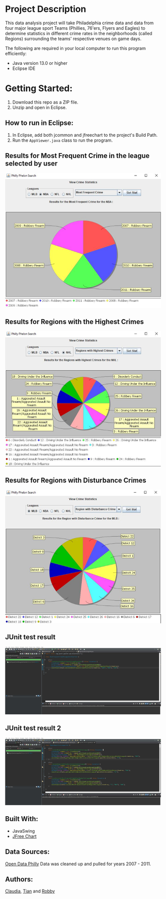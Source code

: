 # Project Description
This data analysis project will take Philadelphia crime data and data from four major league sport Teams (Phillies, 76'ers, Flyers and Eagles) to determine statistics in different crime rates in the neighborhoods (called Regions) surrounding the teams' respective venues on game days.

The following are required in your local computer to run this program efficiently: 
* Java version 13.0 or higher
* Eclipse IDE

# Getting Started:
1. Download this repo as a ZIP file.
2. Unzip and open in Eclipse. 

## How to run in Eclipse: 
1. In Eclipse, add both jcommon and jfreechart to the project's Build Path. 
2. Run the `AppViewer.java` class to run the program. 

## Results for Most Frequent Crime in the league selected by user
![Image1](https://github.com/UPenn-CIT599/final-project-team-14-philly-phelons/blob/master/Test_Run_Result_1.JPG)


## Results for Regions with the Highest Crimes
![Image2](https://github.com/UPenn-CIT599/final-project-team-14-philly-phelons/blob/master/Test_Run_Result_2.JPG)

## Results for Regions with Disturbance Crimes
![Image3](https://github.com/UPenn-CIT599/final-project-team-14-philly-phelons/blob/master/Test_Run_Result_3.JPG)

## JUnit test result
![Image4](https://github.com/UPenn-CIT599/final-project-team-14-philly-phelons/blob/master/JUnit%20test%20new.JPG)

## JUnit test result 2
![Image5](https://github.com/UPenn-CIT599/final-project-team-14-philly-phelons/blob/master/JUnit%20Test%202%20new.JPG)

## Built With:
* JavaSwing
* [JFree Chart](http://www.jfree.org/jfreechart/)

## Data Sources:
[Open Data Philly](https://www.opendataphilly.org/) Data was cleaned up and pulled for years 2007 - 2011.

## Authors:
[Claudia](https://github.com/QueenClau), [Tian](https://github.com/txue2020) and [Robby](https://github.com/P0bbn)
